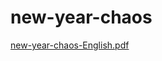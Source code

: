 # new-year-chaos

[new-year-chaos-English.pdf](https://github.com/adityaBekkam/new-year-chaos/files/344584/new-year-chaos-English.pdf)
